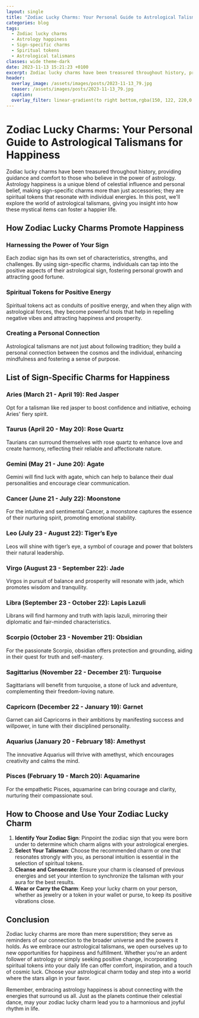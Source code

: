 ```yaml
---
layout: single
title: "Zodiac Lucky Charms: Your Personal Guide to Astrological Talismans for Happiness"
categories: blog
tags:
  - Zodiac lucky charms
  - Astrology happiness
  - Sign-specific charms
  - Spiritual tokens
  - Astrological talismans
classes: wide theme-dark
date: 2023-11-13 15:21:23 +0100
excerpt: Zodiac lucky charms have been treasured throughout history, providing guidance and comfort to those who believe in the power of astrology.
header:
  overlay_image: /assets/images/posts/2023-11-13_79.jpg
  teaser: /assets/images/posts/2023-11-13_79.jpg
  caption:
  overlay_filter: linear-gradient(to right bottom,rgba(150, 122, 220,0.8), rgba(255,245,208,0.5))
---
```


# Zodiac Lucky Charms: Your Personal Guide to Astrological Talismans for Happiness

Zodiac lucky charms have been treasured throughout history, providing guidance and comfort to those who believe in the power of astrology. Astrology happiness is a unique blend of celestial influence and personal belief, making sign-specific charms more than just accessories; they are spiritual tokens that resonate with individual energies. In this post, we'll explore the world of astrological talismans, giving you insight into how these mystical items can foster a happier life.

## How Zodiac Lucky Charms Promote Happiness

### Harnessing the Power of Your Sign

Each zodiac sign has its own set of characteristics, strengths, and challenges. By using sign-specific charms, individuals can tap into the positive aspects of their astrological sign, fostering personal growth and attracting good fortune.

### Spiritual Tokens for Positive Energy

Spiritual tokens act as conduits of positive energy, and when they align with astrological forces, they become powerful tools that help in repelling negative vibes and attracting happiness and prosperity.

### Creating a Personal Connection

Astrological talismans are not just about following tradition; they build a personal connection between the cosmos and the individual, enhancing mindfulness and fostering a sense of purpose.

## List of Sign-Specific Charms for Happiness

### Aries (March 21 - April 19): Red Jasper

Opt for a talisman like red jasper to boost confidence and initiative, echoing Aries' fiery spirit.

### Taurus (April 20 - May 20): Rose Quartz

Taurians can surround themselves with rose quartz to enhance love and create harmony, reflecting their reliable and affectionate nature.

### Gemini (May 21 - June 20): Agate

Gemini will find luck with agate, which can help to balance their dual personalities and encourage clear communication.

### Cancer (June 21 - July 22): Moonstone

For the intuitive and sentimental Cancer, a moonstone captures the essence of their nurturing spirit, promoting emotional stability.

### Leo (July 23 - August 22): Tiger’s Eye

Leos will shine with tiger’s eye, a symbol of courage and power that bolsters their natural leadership.

### Virgo (August 23 - September 22): Jade

Virgos in pursuit of balance and prosperity will resonate with jade, which promotes wisdom and tranquility.

### Libra (September 23 - October 22): Lapis Lazuli

Librans will find harmony and truth with lapis lazuli, mirroring their diplomatic and fair-minded characteristics.

### Scorpio (October 23 - November 21): Obsidian

For the passionate Scorpio, obsidian offers protection and grounding, aiding in their quest for truth and self-mastery.

### Sagittarius (November 22 - December 21): Turquoise

Sagittarians will benefit from turquoise, a stone of luck and adventure, complementing their freedom-loving nature.

### Capricorn (December 22 - January 19): Garnet

Garnet can aid Capricorns in their ambitions by manifesting success and willpower, in tune with their disciplined personality.

### Aquarius (January 20 - February 18): Amethyst

The innovative Aquarius will thrive with amethyst, which encourages creativity and calms the mind.

### Pisces (February 19 - March 20): Aquamarine

For the empathetic Pisces, aquamarine can bring courage and clarity, nurturing their compassionate soul.

## How to Choose and Use Your Zodiac Lucky Charm

1. **Identify Your Zodiac Sign**: Pinpoint the zodiac sign that you were born under to determine which charm aligns with your astrological energies.
2. **Select Your Talisman**: Choose the recommended charm or one that resonates strongly with you, as personal intuition is essential in the selection of spiritual tokens.
3. **Cleanse and Consecrate**: Ensure your charm is cleansed of previous energies and set your intention to synchronize the talisman with your aura for the best results.
4. **Wear or Carry the Charm**: Keep your lucky charm on your person, whether as jewelry or a token in your wallet or purse, to keep its positive vibrations close.

## Conclusion

Zodiac lucky charms are more than mere superstition; they serve as reminders of our connection to the broader universe and the powers it holds. As we embrace our astrological talismans, we open ourselves up to new opportunities for happiness and fulfillment. Whether you're an ardent follower of astrology or simply seeking positive change, incorporating spiritual tokens into your daily life can offer comfort, inspiration, and a touch of cosmic luck. Choose your astrological charm today and step into a world where the stars align in your favor.

Remember, embracing astrology happiness is about connecting with the energies that surround us all. Just as the planets continue their celestial dance, may your zodiac lucky charm lead you to a harmonious and joyful rhythm in life.
